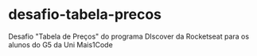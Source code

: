 # desafio-tabela-precos
Desafio "Tabela de Preços" do programa DIscover da Rocketseat para os alunos do G5 da Uni Mais1Code
